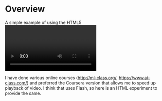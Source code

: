 # Overview

A simple example of using the HTML5 <video> elements and varying the playback speed.

I have done various online courses (http://ml-class.org/, https://www.ai-class.com/) and preferred the Coursera version that allows me to speed up playback of video. I think that uses Flash, so here is an HTML experiment to provide the same.